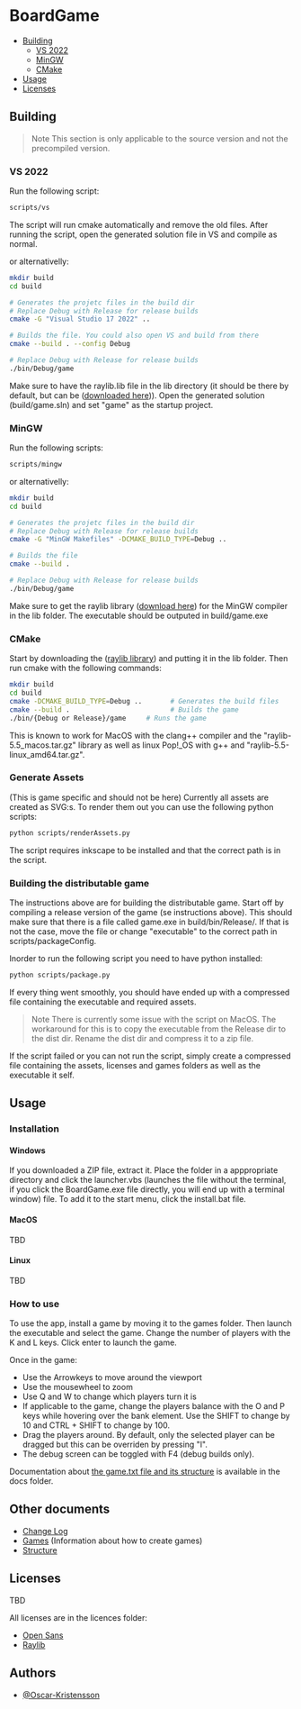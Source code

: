 # BoardGame

- [Building](#building)
    - [VS 2022](#vs-2022)
    - [MinGW](#mingw)
    - [CMake](#cmake)
- [Usage](#usage)
- [Licenses](#licenses)

## Building
> Note
> This section is only applicable to the source version and not the precompiled version.

### VS 2022
Run the following script:

``` bash
scripts/vs
```

The script will run cmake automatically and remove the old files. After running the script, open the generated solution file in VS and compile as normal. 

or alternativelly:
``` bash
mkdir build
cd build

# Generates the projetc files in the build dir
# Replace Debug with Release for release builds
cmake -G "Visual Studio 17 2022" ..

# Builds the file. You could also open VS and build from there
cmake --build . --config Debug

# Replace Debug with Release for release builds
./bin/Debug/game
```

Make sure to have the raylib.lib file in the lib directory (it should be there by default, but can be ([downloaded here](https://github.com/raysan5/raylib/releases/tag/5.5))). Open the generated solution (build/game.sln) and set "game" as the startup project.



### MinGW
Run the following scripts:

``` bash
scripts/mingw
```

or alternativelly:
``` bash
mkdir build
cd build

# Generates the projetc files in the build dir
# Replace Debug with Release for release builds
cmake -G "MinGW Makefiles" -DCMAKE_BUILD_TYPE=Debug ..

# Builds the file
cmake --build .

# Replace Debug with Release for release builds
./bin/Debug/game
```

Make sure to get the raylib library ([download here](https://github.com/raysan5/raylib/releases/tag/5.5)) for the MinGW compiler in the lib folder. The executable should be outputed in build/game.exe

### CMake
Start by downloading the ([raylib library](https://github.com/raysan5/raylib/releases/tag/5.5)) and putting it in the lib folder. Then run cmake with the following commands:

``` bash
mkdir build
cd build
cmake -DCMAKE_BUILD_TYPE=Debug ..       # Generates the build files
cmake --build .                         # Builds the game
./bin/{Debug or Release}/game     # Runs the game
```

This is known to work for MacOS with the clang++ compiler and the "raylib-5.5_macos.tar.gz" library as well as linux Pop!_OS with g++ and "raylib-5.5-linux_amd64.tar.gz".


### Generate Assets
(This is game specific and should not be here)
Currently all assets are created as SVG:s. To render them out you can use the following python scripts:
``` bash
python scripts/renderAssets.py
```
The script requires inkscape to be installed and that the correct path is in the script.

### Building the distributable game
The instructions above are for building the distributable game. Start off by compiling a release version of the game (se instructions above). This should make sure that there is a file called game.exe in build/bin/Release/. If that is not the case, move the file or change "executable" to the correct path in scripts/packageConfig. 

Inorder to run the following script you need to have python installed:

``` bash
python scripts/package.py
```

If every thing went smoothly, you should have ended up with a compressed file containing the executable and required assets. 
> Note
> There is currently some issue with the script on MacOS. The workaround for this is to copy the executable from the Release dir to the dist dir. Rename the dist dir and compress it to a zip file. 

If the script failed or you can not run the script, simply create a compressed file containing the assets, licenses and games folders as well as the executable it self.

## Usage
### Installation
#### Windows
If you downloaded a ZIP file, extract it. Place the folder in a apppropriate directory and click the launcher.vbs (launches the file without the terminal, if you click the BoardGame.exe file directly, you will end up with a terminal window) file. To add it to the start menu, click the install.bat file. 


#### MacOS
TBD


#### Linux
TBD

### How to use 
To use the app, install a game by moving it to the games folder. Then launch the executable and select the game. Change the number of players with the K and L keys. Click enter to launch the game. 

Once in the game:

* Use the Arrowkeys to move around the viewport
* Use the mousewheel to zoom
* Use Q and W to change which players turn it is
* If applicable to the game, change the players balance with the O and P keys while hovering over the bank element. Use the SHIFT to change by 10 and CTRL + SHIFT to change by 100. 
* Drag the players around. By default, only the selected player can be dragged but this can be overriden by pressing "l".
* The debug screen can be toggled with F4 (debug builds only).

Documentation about [the game.txt file and its structure](./docs/games.md) is available in the docs folder.  

## Other documents
- [Change Log](./docs/changeLog.md)
- [Games](./docs/games.md) (Information about how to create games)
- [Structure](./docs/structure.md)

## Licenses
TBD

All licenses are in the licences folder:
- [Open Sans](./licenses/open-sans-license.txt)
- [Raylib](./licenses/raylib-license.txt)

## Authors
- [@Oscar-Kristensson](https://github.com/Oscar-Kristensson)
